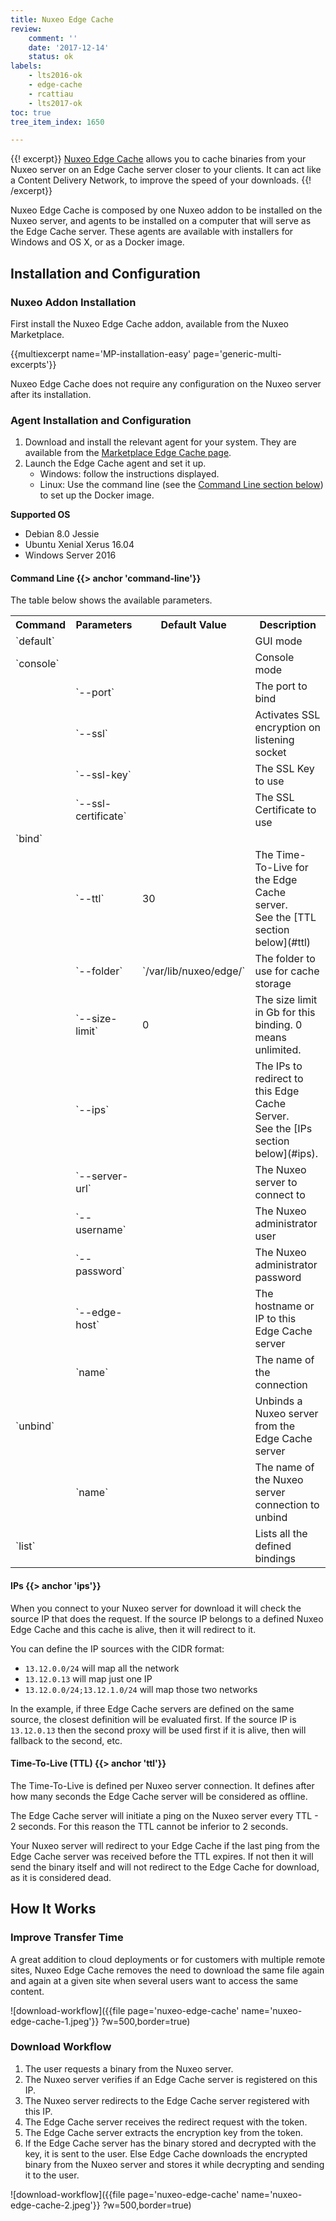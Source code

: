 ```yaml
---
title: Nuxeo Edge Cache
review:
    comment: ''
    date: '2017-12-14'
    status: ok
labels:
    - lts2016-ok
    - edge-cache
    - rcattiau
    - lts2017-ok
toc: true
tree_item_index: 1650

---
```

{{! excerpt}}
[Nuxeo Edge Cache](https://connect.nuxeo.com/nuxeo/site/marketplace/package/nuxeo-edge-cache) allows you to cache binaries from your Nuxeo server on an Edge Cache server closer to your clients. It can act like a Content Delivery Network, to improve the speed of your downloads.
{{! /excerpt}}

Nuxeo Edge Cache is composed by one Nuxeo addon to be installed on the Nuxeo server, and agents to be installed on a computer that will serve as the Edge Cache server. These agents are available with installers for Windows and OS X, or as a Docker image.

## Installation and Configuration

### Nuxeo Addon Installation

First install the Nuxeo Edge Cache addon, available from the Nuxeo Marketplace.

{{multiexcerpt name='MP-installation-easy' page='generic-multi-excerpts'}}

Nuxeo Edge Cache does not require any configuration on the Nuxeo server after its installation.

### Agent Installation and Configuration

1. Download and install the relevant agent for your system. They are available from the [Marketplace Edge Cache page](https://connect.nuxeo.com/nuxeo/site/marketplace/package/nuxeo-edge-cache).
2. Launch the Edge Cache agent and set it up.
    - Windows: follow the instructions displayed.
    - Linux: Use the command line (see the [Command Line section below](#command-line)) to set up the Docker image.

**Supported OS**

- Debian 8.0 Jessie
- Ubuntu Xenial Xerus 16.04
- Windows Server 2016

#### Command Line {{> anchor 'command-line'}}

The table below shows the available parameters.

<div class="table-scroll">
<table class="hover">
<tbody>
<tr>
<th colspan="1">Command</th>
<th colspan="1">Parameters</th>
<th colspan="1">Default Value</th>
<th colspan="1">Description</th>
</tr>
<tr>
<td colspan="1">`default`</td>
<td colspan="1"></td>
<td colspan="1"></td>
<td colspan="1">GUI mode</td>
</tr>
<tr>
<td colspan="1">`console`</td>
<td colspan="1"></td>
<td colspan="1"></td>
<td colspan="1">Console mode</td>
</tr>
<tr>
<td colspan="1"></td>
<td colspan="1">`--port`</td>
<td colspan="1"></td>
<td colspan="1">The port to bind</td>
</tr>
<tr>
<td colspan="1"></td>
<td colspan="1">`--ssl`</td>
<td colspan="1"></td>
<td colspan="1">Activates SSL encryption on listening socket</td>
</tr>
<tr>
<td colspan="1"></td>
<td colspan="1">`--ssl-key`</td>
<td colspan="1"></td>
<td colspan="1">The SSL Key to use</td>
</tr>
<tr>
<td colspan="1"></td>
<td colspan="1">`--ssl-certificate`</td>
<td colspan="1"></td>
<td colspan="1">The SSL Certificate to use</td>
</tr>
<tr>
<td colspan="1">`bind`</td>
<td colspan="1"></td>
<td colspan="1"></td>
<td colspan="1"></td>
</tr>
<tr>
<td colspan="1"></td>
<td colspan="1">`--ttl`</td>
<td colspan="1">30</td>
<td colspan="1">The Time-To-Live for the Edge Cache server.<br/>
See the [TTL section below](#ttl)</td>
</tr>
<tr>
<td colspan="1"></td>
<td colspan="1">`--folder`</td>
<td colspan="1">`/var/lib/nuxeo/edge/`</td>
<td colspan="1">The folder to use for cache storage</td>
</tr>
<tr>
<td colspan="1"></td>
<td colspan="1">`--size-limit`</td>
<td colspan="1">0</td>
<td colspan="1">The size limit in Gb for this binding. 0 means unlimited.</td>
</tr><tr>
<td colspan="1"></td>
<td colspan="1">`--ips`</td>
<td colspan="1"></td>
<td colspan="1">The IPs to redirect to this Edge Cache Server.<br/>
See the [IPs section below](#ips).</td>
</tr><tr>
<td colspan="1"></td>
<td colspan="1">`--server-url`</td>
<td colspan="1"></td>
<td colspan="1">The Nuxeo server to connect to</td>
</tr><tr>
<td colspan="1"></td>
<td colspan="1">`--username`</td>
<td colspan="1"></td>
<td colspan="1">The Nuxeo administrator user</td>
</tr><tr>
<td colspan="1"></td>
<td colspan="1">`--password`</td>
<td colspan="1"></td>
<td colspan="1">The Nuxeo administrator password</td>
</tr><tr>
<td colspan="1"></td>
<td colspan="1">`--edge-host`</td>
<td colspan="1"></td>
<td colspan="1">The hostname or IP to this Edge Cache server</td>
</tr>
<tr>
<td colspan="1"></td>
<td colspan="1">`name`</td>
<td colspan="1"></td>
<td colspan="1">The name of the connection</td>
</tr>
<tr>
<td colspan="1">`unbind`</td>
<td colspan="1"></td>
<td colspan="1"></td>
<td colspan="1">Unbinds a Nuxeo server from the Edge Cache server</td>
</tr>
<tr>
<td colspan="1"></td>
<td colspan="1">`name`</td>
<td colspan="1"></td>
<td colspan="1">The name of the Nuxeo server connection to unbind</td>
</tr>
<tr>
<td colspan="1">`list`</td>
<td colspan="1"></td>
<td colspan="1"></td>
<td colspan="1">Lists all the defined bindings</td>
</tr>
</tbody></table></div>


#### IPs {{> anchor 'ips'}}

When you connect to your Nuxeo server for download it will check the source IP that does the request. If the source IP belongs to a defined Nuxeo Edge Cache and this cache is alive, then it will redirect to it.

You can define the IP sources with the CIDR format:

- `13.12.0.0/24` will map all the network
- `13.12.0.13` will map just one IP
- `13.12.0.0/24;13.12.1.0/24` will map those two networks

In the example, if three Edge Cache servers are defined on the same source, the closest definition will be evaluated first. If the source IP is `13.12.0.13` then the second proxy will be used first if it is alive, then will fallback to the second, etc.

#### Time-To-Live (TTL) {{> anchor 'ttl'}}

The Time-To-Live is defined per Nuxeo server connection. It defines after how many seconds the Edge Cache server will be considered as offline.

The Edge Cache server will initiate a ping on the Nuxeo server every TTL - 2 seconds. For this reason the TTL cannot be inferior to 2 seconds.

Your Nuxeo server will redirect to your Edge Cache if the last ping from the Edge Cache server was received before the TTL expires. If not then it will send the binary itself and will not redirect to the Edge Cache for download, as it is considered dead.

## How It Works

### Improve Transfer Time

A great addition to cloud deployments or for customers with multiple remote sites, Nuxeo Edge Cache removes the need to download the same file again and again at a given site when several users want to access the same content.

![download-workflow]({{file page='nuxeo-edge-cache' name='nuxeo-edge-cache-1.jpeg'}} ?w=500,border=true)

### Download Workflow

1. The user requests a binary from the Nuxeo server.
2. The Nuxeo server verifies if an Edge Cache server is registered on this IP.
3. The Nuxeo server redirects to the Edge Cache server registered with this IP.
4. The Edge Cache server receives the redirect request with the token.
5. The Edge Cache server extracts the encryption key from the token.
6. If the Edge Cache server has the binary stored and decrypted with the key, it is sent to the user. Else Edge Cache downloads the encrypted binary from the Nuxeo server and stores it while decrypting and sending it to the user.

![download-workflow]({{file page='nuxeo-edge-cache' name='nuxeo-edge-cache-2.jpeg'}} ?w=500,border=true)
